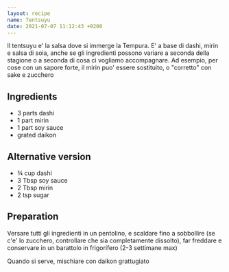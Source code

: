 ```yaml
---
layout: recipe
name: Tentsuyu
date: 2021-07-07 11:12:43 +0200
---
```


Il tentsuyu e' la salsa dove si immerge la Tempura. E' a base di dashi, mirin e salsa di soia, anche se gli ingredienti possono variare a seconda della stagione o a seconda di cosa ci vogliamo accompagnare. Ad esempio, per cose con un sapore forte, il mirin puo' essere sostituito, o "corretto" con sake e zucchero

## Ingredients
- 3 parts dashi
- 1 part mirin
- 1 part soy sauce
- grated daikon

## Alternative version
- ¾ cup dashi
- 3 Tbsp soy sauce
- 2 Tbsp mirin
- 2 tsp sugar

## Preparation

Versare tutti gli ingredienti in un pentolino, e scaldare fino a sobbollire (se c'e' lo zucchero, controllare che sia completamente dissolto), far freddare e conservare in un barattolo in frigorifero (2-3 settimane max)

Quando si serve, mischiare con daikon grattugiato
